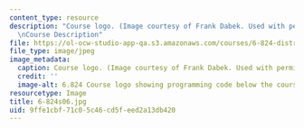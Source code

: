 ```yaml
---
content_type: resource
description: "Course logo. (Image courtesy of Frank Dabek. Used with permission.)\r\
  \nCourse Description"
file: https://ol-ocw-studio-app-qa.s3.amazonaws.com/courses/6-824-distributed-computer-systems-engineering-spring-2006/9ffe1cbf71c05c46cd5feed2a13db420_6-824s06.jpg
file_type: image/jpeg
image_metadata:
  caption: Course logo. (Image courtesy of Frank Dabek. Used with permission.)
  credit: ''
  image-alt: 6.824 Course logo showing programming code below the course name.
resourcetype: Image
title: 6-824s06.jpg
uid: 9ffe1cbf-71c0-5c46-cd5f-eed2a13db420
---
```

